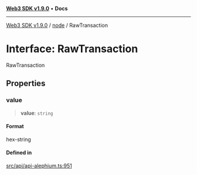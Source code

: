 [**Web3 SDK v1.9.0**](../../../README.md) • **Docs**

***

[Web3 SDK v1.9.0](../../../globals.md) / [node](../README.md) / RawTransaction

# Interface: RawTransaction

RawTransaction

## Properties

### value

> **value**: `string`

#### Format

hex-string

#### Defined in

[src/api/api-alephium.ts:951](https://github.com/Mystic-Nayy/alephium-web3/blob/ee41f5e0e7d7fb0b155fe62f05b2ac03772895ca/packages/web3/src/api/api-alephium.ts#L951)
